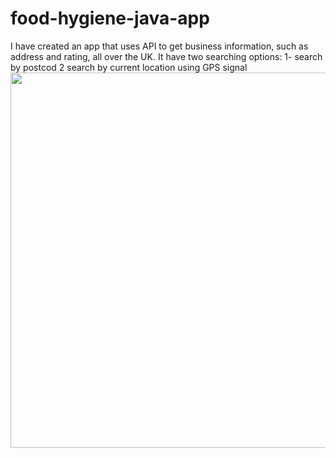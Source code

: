 # food-hygiene-java-app
I have created an app that uses API to get business information, such as address and rating, all over the UK.
It have two searching options:
 1- search by postcod
 2 search by current location using GPS signal
<img src="Screenshots/screenRecording.gif" width="800" height="600">